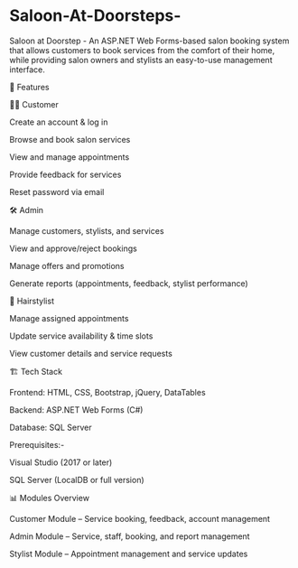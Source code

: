 # Saloon-At-Doorsteps-

Saloon at Doorstep - An ASP.NET Web Forms-based salon booking system that allows customers to book services from the comfort of their home, while providing salon owners and stylists an easy-to-use management interface.

📌 Features

👩‍💻 Customer

Create an account & log in

Browse and book salon services

View and manage appointments

Provide feedback for services

Reset password via email

🛠 Admin

Manage customers, stylists, and services

View and approve/reject bookings

Manage offers and promotions

Generate reports (appointments, feedback, stylist performance)

💈 Hairstylist

Manage assigned appointments

Update service availability & time slots

View customer details and service requests

🏗 Tech Stack

Frontend: HTML, CSS, Bootstrap, jQuery, DataTables

Backend: ASP.NET Web Forms (C#)

Database: SQL Server



Prerequisites:-

Visual Studio (2017 or later)

SQL Server (LocalDB or full version)


📊 Modules Overview


Customer Module – Service booking, feedback, account management

Admin Module – Service, staff, booking, and report management

Stylist Module – Appointment management and service updates

